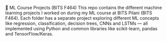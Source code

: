 📘 ML Course Projects (BITS F464)
This repo contains the different machine learning projects I worked on during my ML course at BITS Pilani (BITS F464). Each folder has a separate project exploring different ML concepts like regression, classification, decision trees, CNNs and LSTMs — all implemented using Python and common libraries like scikit-learn, pandas and TensorFlow/Keras.